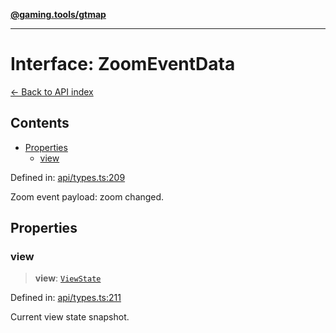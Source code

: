 [**@gaming.tools/gtmap**](README.md)

***

# Interface: ZoomEventData

[← Back to API index](./README.md)

## Contents

- [Properties](#properties)
  - [view](#view)

Defined in: [api/types.ts:209](https://github.com/gamingtools/gt-map/blob/158dafcef9898e0f3f71a5a95a93f4449df181ba/packages/gtmap/src/api/types.ts#L209)

Zoom event payload: zoom changed.

## Properties

### view

> **view**: [`ViewState`](Interface.ViewState.md)

Defined in: [api/types.ts:211](https://github.com/gamingtools/gt-map/blob/158dafcef9898e0f3f71a5a95a93f4449df181ba/packages/gtmap/src/api/types.ts#L211)

Current view state snapshot.
